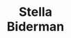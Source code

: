 ---
layout: page
title: <b>Stella</b> <br> Biderman 
description: EleutherAI
img: assets/img/stella.jpeg
redirect: https://www.stellabiderman.com
importance: 3
category: panelist
---